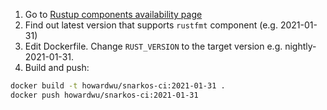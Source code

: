 1. Go to [Rustup components availability page](https://rust-lang.github.io/rustup-components-history/)
2. Find out latest version that supports `rustfmt` component (e.g. 2021-01-31)
3. Edit Dockerfile. Change `RUST_VERSION` to the target version e.g. nightly-2021-01-31.
4. Build and push:

```bash
docker build -t howardwu/snarkos-ci:2021-01-31 .
docker push howardwu/snarkos-ci:2021-01-31
```
